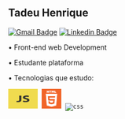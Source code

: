 ##  Tadeu Henrique

[![Gmail Badge](https://img.shields.io/badge/-Gmail-c14438?style=flat-square&logo=Gmail&logoColor=white&link=mailto:tadeuhenriquecontato@gmail.com)](mailto:tadeuhenriquecontato@gmail.com)
[![Linkedin Badge](https://img.shields.io/badge/-LinkedIn-blue?style=flat-square&logo=Linkedin&logoColor=white&link=https://www.linkedin.com/in/tadeu-henrique-santos-silva/)](https://www.linkedin.com/in/tadeu-henrique-santos-silva-26865b203/)

•	Front-end web Development

•	Estudante plataforma 

•	Tecnologias que estudo:

<p align="left">
<code><img src="Java.png" alt="JavaScript" width="60" height="40" /></code>&nbsp;
<code><img src="HTML-5.png" alt="HTML-5" width="40" height="40"/></code>&nbsp;
<code><img src="css.jpg" alt="css" width="40" height="40"/></code>&nbsp;
</p>





